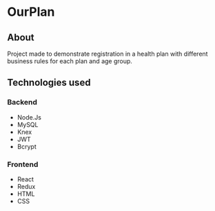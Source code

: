 # OurPlan 

## About

Project made to demonstrate registration in a health plan with different business rules for each plan and age group.

## Technologies used 

### Backend     
 * Node.Js
 * MySQL
 * Knex
 * JWT
 * Bcrypt
### Frontend
 * React
 * Redux
 * HTML
 * CSS
 
